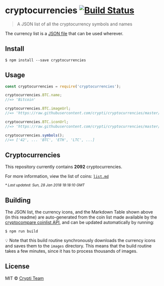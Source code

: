 # cryptocurrencies [![Build Status](https://travis-ci.org/crypti/cryptocurrencies.svg?branch=master)](https://travis-ci.org/crypti/cryptocurrencies)

> A JSON list of all the cryptocurrency symbols and names

The currency list is a [JSON file](cryptocurrencies.json) that can be used wherever.

## Install

```
$ npm install --save cryptocurrencies
```


## Usage

```js
const cryptocurrencies = require('cryptocurrencies');

cryptocurrencies.BTC.name;
//=> 'Bitcoin'

cryptocurrencies.BTC.imageUrl;
//=> 'https://raw.githubusercontent.com/crypti/cryptocurrencies/master/images/BTC.png'

cryptocurrencies.BTC.iconUrl;
//=> 'https://raw.githubusercontent.com/crypti/cryptocurrencies/master/images/BTC-128.png'

cryptocurrencies.symbols();
//=> ['42', ... 'BTC', 'ETH', 'LTC', ...]
```

## Cryptocurrencies
<!-- DO NOT REMOVE THE COMMENTS BELOW, OR EDIT THIS TABLE DIRECTLY. -->
<!-- BEGIN INJECT STATS -->
This repository currently contains **2092** cryptocurrencies.

For more information, view the list of coins: [`list.md`](https://github.com/crypti/cryptocurrencies/blob/master/list.md) 


<small><em>* Last updated: Sun, 28 Jan 2018 18:18:10 GMT</em></small><!-- END INJECT STATS -->

## Building

The JSON list, the currency icons, and the Markdown Table shown above (in this readme) are auto-generated
from the coin list made available by the [cryptocompare coinlist API](https://www.cryptocompare.com/api/data/coinlist/),
and can be updated automatically by running:

```
$ npm run build
```

:bulb: Note that this build routine synchronously downloads the currency icons and saves them to the `images` directory. This means
that the build routine takes a few minutes, since it has to process thousands of images.

## License

MIT © [Crypti Team](https://github.com/crypti)
